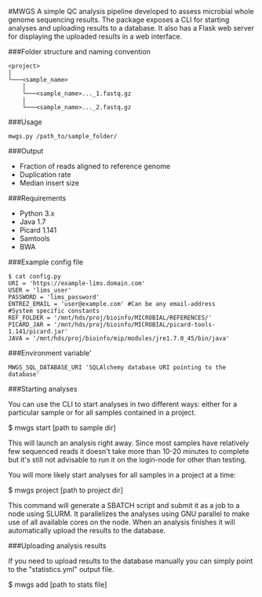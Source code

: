 #MWGS
A simple QC analysis pipeline developed to assess microbial whole genome sequencing results. The package exposes a CLI for starting analyses and uploading results to a database. It also has a Flask web server for displaying the uploaded results in a web interface.




###Folder structure and naming convention

```
<project>
│
└───<sample_name>
	│
    └───<sample_name>..._1.fastq.gz
	│
	└───<sample_name>..._2.fastq.gz
```

###Usage
```
mwgs.py /path_to/sample_folder/
```

###Output
- Fraction of reads aligned to reference genome
- Duplication rate
- Median insert size

###Requirements
- Python 3.x
- Java 1.7
- Picard 1.141
- Samtools
- BWA


###Example config file
```
$ cat config.py
URI = 'https://example-lims.domain.com'
USER = 'lims_user'
PASSWORD = 'lims_password'
ENTREZ_EMAIL = 'user@example.com' #Can be any email-address
#System specific constants
REF_FOLDER = '/mnt/hds/proj/bioinfo/MICROBIAL/REFERENCES/'
PICARD_JAR = '/mnt/hds/proj/bioinfo/MICROBIAL/picard-tools-1.141/picard.jar'
JAVA = '/mnt/hds/proj/bioinfo/mip/modules/jre1.7.0_45/bin/java'
```

###Environment variable'
```
MWGS_SQL_DATABASE_URI 'SQLAlchemy database URI pointing to the database'
```

###Starting analyses


You can use the CLI to start analyses in two different ways: either for a particular sample or for all samples contained in a project.


$ mwgs start [path to sample dir]

This will launch an analysis right away. Since most samples have relatively few sequenced reads it doesn't take more than 10-20 minutes to complete but it's still not advisable to run it on the login-node for other than testing.


You will more likely start analyses for all samples in a project at a time:


$ mwgs project [path to project dir]

This command will generate a SBATCH script and submit it as a job to a node using SLURM. It parallelizes the analyses using GNU parallel to make use of all available cores on the node. When an analysis finishes it will automatically upload the results to the database.


###Uploading analysis results


If you need to upload results to the database manually you can simply point to the "statistics.yml" output file.


$ mwgs add [path to stats file]
